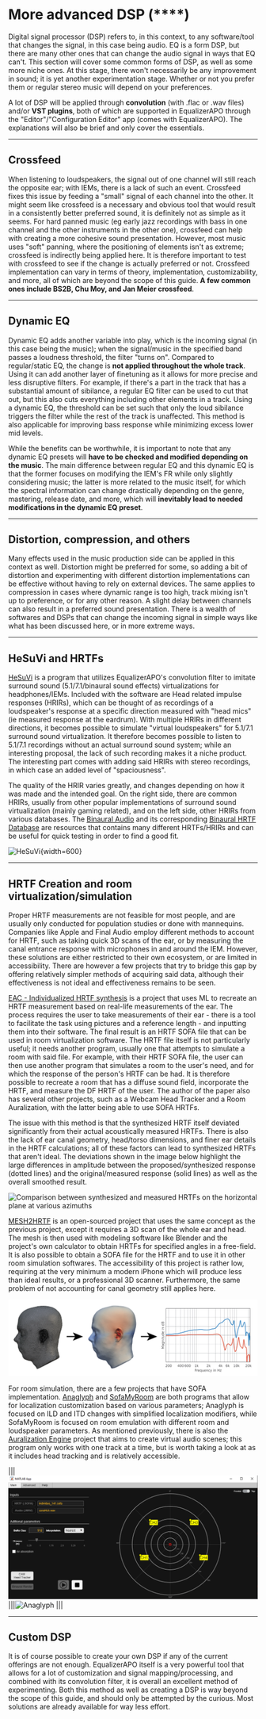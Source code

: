 # More advanced DSP (\*\*\*\*)
Digital signal processor (DSP) refers to, in this context, to any software/tool that changes the signal, in this case being audio. EQ is a form DSP, but there are many other ones that can change the audio signal in ways that EQ can't. This section will cover some common forms of DSP, as well as some more niche ones. At this stage, there won't necessarily be any improvement in sound; it is yet another experimentation stage. Whether or not you prefer them or regular stereo music will depend on your preferences.

A lot of DSP will be applied through **convolution** (with .flac or .wav files) and/or **VST plugins**, both of which are supported in EqualizerAPO through the "Editor"/"Configuration Editor" app (comes with EqualizerAPO). The explanations will also be brief and only cover the essentials. 

***
## Crossfeed
When listening to loudspeakers, the signal out of one channel will still reach the opposite ear; with IEMs, there is a lack of such an event. Crossfeed fixes this issue by feeding a "small" signal of each channel into the other. It might seem like crossfeed is a necessary and obvious tool that would result in a consistently better preferred sound, it is definitely not as simple as it seems. For hard panned music (eg early jazz recordings with bass in one channel and the other instruments in the other one), crossfeed can help with creating a more cohesive sound presentation. However, most music uses "soft" panning, where the positioning of elements isn't as extreme; crossfeed is indirectly being applied here. It is therefore important to test with crossfeed to see if the change is actually preferred or not. Crossfeed implementation can vary in terms of theory, implementation, customizability, and more, all of which are beyond the scope of this guide. **A few common ones include BS2B, Chu Moy, and Jan Meier crossfeed**.

***
## Dynamic EQ
Dynamic EQ adds another variable into play, which is the incoming signal (in this case being the music); when the signal/music in the specified band passes a loudness threshold, the filter "turns on". Compared to regular/static EQ, the change is **not applied throughout the whole track**. Using it can add another layer of finetuning as it allows for more precise and less disruptive filters. For example, if there's a part in the track that has a substantial amount of sibilance, a regular EQ filter can be used to cut that out, but this also cuts everything including other elements in a track. Using a dynamic EQ, the threshold can be set such that only the loud sibilance triggers the filter while the rest of the track is unaffected. This method is also applicable for improving bass response while minimizing excess lower mid levels. 

While the benefits can be worthwhile, it is important to note that any dynamic EQ presets will **have to be checked and modified depending on the music**. The main difference between regular EQ and this dynamic EQ is that the former focuses on modifying the IEM's FR while only slightly considering music; the latter is more related to the music itself, for which the spectral information can change drastically depending on the genre, mastering, release date, and more, which will **inevitably lead to needed modifications in the dynamic EQ preset**. 

***
## Distortion, compression, and others
Many effects used in the music production side can be applied in this context as well. Distortion might be preferred for some, so adding a bit of distortion and experimenting with different distortion implementations can be effective without having to rely on external devices. The same applies to compression in cases where dynamic range is too high, track mixing isn't up to preference, or for any other reason. A slight delay between channels can also result in a preferred sound presentation. There is a wealth of softwares and DSPs that can change the incoming signal in simple ways like what has been discussed here, or in more extreme ways.


***
## HeSuVi and HRTFs
[HeSuVi](https://sourceforge.net/projects/hesuvi/) is a program that utilizes EqualizerAPO's convolution filter to imitate surround sound (5.1/7.1/binaural sound effects) virtualizations for headphones/IEMs. Included with the software are Head related impulse responses (HRIRs), which can be thought of as recordings of a loudspeaker's response at a specific direction measured with "head mics" (ie measured response at the eardrum). With multiple HRIRs in different directions, it becomes possible to simulate "virtual loudspeakers" for 5.1/7.1 surround sound virtualization. It therefore becomes possible to listen to 5.1/7.1 recordings without an actual surround sound system; while an interesting proposal, the lack of such recording makes it a niche product. The interesting part comes with adding said HRIRs with stereo recordings, in which case an added level of "spaciousness".

The quality of the HRIR varies greatly, and changes depending on how it was made and the intended goal. On the right side, there are common HRIRs, usually from other popular implementations of surround sound virtualization (mainly gaming related), and on the left side, other HRIRs from various databases. The [Binaural Audio](https://binaural-audio.slite.page/p/i38zsD7728/Binaural-Audio) and its corresponding [Binaural HRTF Database](https://airtable.com/appayGNkn3nSuXkaz/shruimhjdSakUPg2m/tbloLjoZKWJDnLtTc)  are resources that contains many different HRTFs/HRIRs and can be useful for quick testing in order to find a good fit.

![HeSuVi](https://a.fsdn.com/con/app/proj/hesuvi/screenshots/HeSuVi_Virtualization.png/max/max/1){width=600}

***
## HRTF Creation and room virtualization/simulation
Proper HRTF measurements are not feasible for most people, and are usually only conducted for population studies or done with mannequins. Companies like Apple and Final Audio employ different methods to account for HRTF, such as taking quick 3D scans of the ear, or by measuring the canal entrance response with microphones in and around the IEM. However, these solutions are either restricted to their own ecosystem, or are limited in accessibility.  There are however a few projects that try to bridge this gap by offering relatively simpler methods of acquiring said data, although their effectiveness is not ideal and effectiveness remains to be seen. 

[EAC - Individualized HRTF synthesis](https://github.com/davircarvalho/Individualized_HRTF_Synthesis) is a project that uses ML to recreate an HRTF measurement based on real-life measurements of the ear. The process requires the user to take measurements of their ear - there is a tool to facilitate the task using pictures and a reference length - and inputting them into their software. The final result is an HRTF SOFA file that can be used in room virtualization software. The HRTF file itself is not particularly useful; it needs another program, usually one that attempts to simulate a room with said file. For example, with their HRTF SOFA file, the user can then use another program that simulates a room to the user's need, and for which the response of the person's HRTF can be had. It is therefore possible to recreate a room that has a diffuse sound field, incorporate the HRTF, and measure the DF HRTF of the user. The author of the paper also has several other projects, such as a Webcam Head Tracker and a Room Auralization, with the latter being able to use SOFA HRTFs.

The issue with this method is that the synthesized HRTF itself deviated significantly from their actual acoustically measured HRTFs. There is also the lack of ear canal geometry, head/torso dimensions, and finer ear details in the HRTF calculations; all of these factors can lead to synthesized HRTFs that aren't ideal. The deviations shown in the image below highlight the large differences in amplitude between the proposed/synthesized response (dotted lines) and the original/measured response (solid lines) as well as the overall smoothed result.


![Comparison between synthesized and measured HRTFs on the horizontal plane at various azimuths](https://i.postimg.cc/6px0Gksz/EACsynthesis-HRTF.png)


[MESH2HRTF](https://www.mesh2hrtf.org/) is an open-sourced project that uses the same concept as the previous project, except it requires a 3D scan of the whole ear and head. The mesh is then used with modeling software like Blender and the project's own calculator to obtain HRTFs for specified angles in a free-field. It is also possible to obtain a SOFA file for the HRTF and to use it in other room simulation softwares. The accessibility of this project is rather low, requiring at the very minimum a modern iPhone which will produce less than ideal results, or a professional 3D scanner. Furthermore, the same problem of not accounting for canal geometry still applies here.

![Mesh2HRTF](https://raw.githubusercontent.com/Any2HRTF/Mesh2HRTF/master/docs/figures/graphical_abstract-01.png)

For room simulation, there are a few projects that have SOFA implementation. [Anaglyph](http://anaglyph.dalembert.upmc.fr/) and [SofaMyRoom](https://robaru.github.io/sofamyroom/) are both programs that allow for localization customization based on various parameters; Anaglyph is focused on ILD and ITD changes with simplified localization modifiers, while SofaMyRoom is focused on room emulation with different room and loudspeaker parameters. As mentioned previously, there is also the [Auralization Engine](https://github.com/davircarvalho/Auralization_Engine) project that aims to create virtual audio scenes; this program only works with one track at a time, but is worth taking a look at as it includes head tracking and is relatively accessible.

|||![Auralization engine](https://raw.githubusercontent.com/davircarvalho/Auralization_Engine/master/Images/1.PNG)
|||![Anaglyph](https://i.postimg.cc/cC3B6SmR/Anaglyph.jpg)
|||

***
## Custom DSP
It is of course possible to create your own DSP if any of the current offerings are not enough. EqualizerAPO itself is a very powerful tool that allows for a lot of customization and signal mapping/processing, and combined with its convolution filter, it is overall an excellent method of experimenting. Both this method as well as creating a DSP is way beyond the scope of this guide, and should only be attempted by the curious. Most solutions are already available for way less effort.
